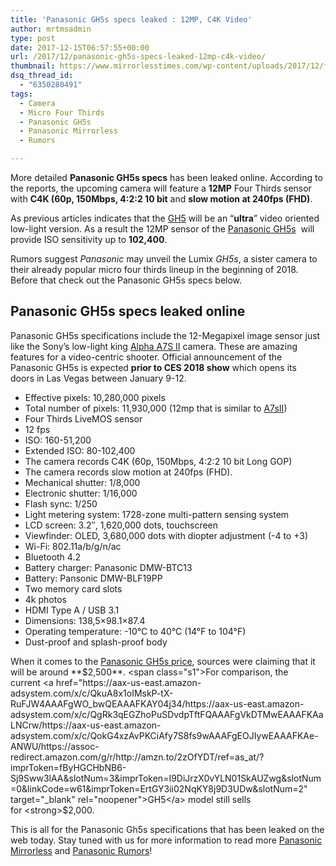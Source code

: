 ```yaml
---
title: 'Panasonic GH5s specs leaked : 12MP, C4K Video'
author: mrtmsadmin
type: post
date: 2017-12-15T06:57:55+00:00
url: /2017/12/panasonic-gh5s-specs-leaked-12mp-c4k-video/
thumbnail: https://www.mirrorlesstimes.com/wp-content/uploads/2017/12/full-panasonic-gh5s-specifications-leaked-web.jpg
dsq_thread_id:
  - "6350280491"
tags:
  - Camera
  - Micro Four Thirds
  - Panasonic GH5s
  - Panasonic Mirrorless
  - Rumors

---
```

More detailed **Panasonic GH5s specs** has been leaked online. According to the reports, the upcoming camera will feature a **12MP** Four Thirds sensor with **C4K (60p, 150Mbps, 4:2:2 10 bit** and **slow motion at 240fps (FHD)**.

As previous articles indicates that the <span class="s1"><a href="https://aax-us-east.amazon-adsystem.com/x/c/QuUm8yeGrSClVKQwbn_10YwAAAFgL7RYyAEAAAFKAUPFuIY/https://aax-us-east.amazon-adsystem.com/x/c/QokG4xzAvPKCiAfy7S8fs9wAAAFgEOJIywEAAAFKAe-ANWU/https://assoc-redirect.amazon.com/g/r/http://amzn.to/2zOfYDT/ref=as_at/?imprToken=xjoJ3V5hImkfWZM6Y621aw&slotNum=0&linkCode=w61&imprToken=ErtGY3ii02NqKY8j9D3UDw&slotNum=2" target="_blank" rel="noopener">GH5</a> </span>will be an “**ultra**” video oriented low-light version. As a result the 12MP sensor of the <a href="https://www.mirrorlesstimes.com/tag/panasonic-gh5s/" target="_blank" rel="noopener">Panasonic GH5s</a>  will provide ISO sensitivity up to **102,400**.

Rumors suggest _Panasonic_ may unveil the Lumix _GH5s_, a sister camera to their already popular micro four thirds lineup in the beginning of 2018. Before that check out the Panasonic GH5s specs below. <!--more-->

## Panasonic GH5s specs leaked online

Panasonic GH5s specifications include the 12-Megapixel image sensor just like the Sony’s low-light king <a href="https://aax-us-east.amazon-adsystem.com/x/c/QkuA8x1oIMskP-tX-RuFJW4AAAFgWO_bwQEAAAFKAY04j34/https://assoc-redirect.amazon.com/g/r/http://www.amazon.com/Sony-ILCE7SM2-mount-Camera-Full-Frame/dp/B0158SRJVQ/ref=as_at/?imprToken=fByHGCHbNB6-Sj9Sww3lAA&slotNum=1&ie=UTF8&qid=1513276234&sr=8-2&keywords=a7sii&linkCode=sl1&tag=daicamnew-20&linkId=11b731f5085ffdee4aa76ac679ccf47b" target="_blank" rel="noopener">Alpha A7S II</a> camera. These are amazing features for a video-centric shooter. Official announcement of the Panasonic GH5s is expected **prior to CES 2018 show** which opens its doors<span class="s1"> in Las Vegas between January 9-12. </span>

  * Effective pixels: 10,280,000 pixels
  * Total number of pixels: 11,930,000 (12mp that is similar to <a href="https://aax-us-east.amazon-adsystem.com/x/c/QkuA8x1oIMskP-tX-RuFJW4AAAFgWO_bwQEAAAFKAY04j34/https://assoc-redirect.amazon.com/g/r/http://www.amazon.com/Sony-ILCE7SM2-mount-Camera-Full-Frame/dp/B0158SRJVQ/ref=as_at/?imprToken=fByHGCHbNB6-Sj9Sww3lAA&slotNum=2&ie=UTF8&qid=1513276234&sr=8-2&keywords=a7sii&linkCode=sl1&tag=daicamnew-20&linkId=11b731f5085ffdee4aa76ac679ccf47b" target="_blank" rel="noopener">A7sII</a>)
  * Four Thirds LiveMOS sensor
  * 12 fps
  * ISO: 160-51,200
  * Extended ISO: 80-102,400
  * The camera records C4K (60p, 150Mbps, 4:2:2 10 bit Long GOP)
  * The camera records slow motion at 240fps (FHD).
  * Mechanical shutter: 1/8,000
  * Electronic shutter: 1/16,000
  * Flash sync: 1/250
  * Light metering system: 1728-zone multi-pattern sensing system
  * LCD screen: 3.2″, 1,620,000 dots, touchscreen
  * Viewfinder: OLED, 3,680,000 dots with diopter adjustment (-4 to +3)
  * Wi-Fi: 802.11a/b/g/n/ac
  * Bluetooth 4.2
  * Battery charger: Panasonic DMW-BTC13
  * Battery: Pansonic DMW-BLF19PP
  * Two memory card slots
  * 4k photos
  * HDMI Type A / USB 3.1
  * Dimensions: 138,5×98.1×87.4
  * Operating temperature: -10°C to 40°C (14°F to 104°F)
  * Dust-proof and splash-proof body

When it comes to the [Panasonic GH5s price][1], sources were claiming that it will be around **$2,500**. <span class="s1">For comparison, the current <a href="https://aax-us-east.amazon-adsystem.com/x/c/QkuA8x1oIMskP-tX-RuFJW4AAAFgWO_bwQEAAAFKAY04j34/https://aax-us-east.amazon-adsystem.com/x/c/QgRk3qEGZhoPuSDvdpTftFQAAAFgVkDTMwEAAAFKAaLNCrw/https://aax-us-east.amazon-adsystem.com/x/c/QokG4xzAvPKCiAfy7S8fs9wAAAFgEOJIywEAAAFKAe-ANWU/https://assoc-redirect.amazon.com/g/r/http://amzn.to/2zOfYDT/ref=as_at/?imprToken=fByHGCHbNB6-Sj9Sww3lAA&slotNum=3&imprToken=I9DiJrzX0vYLN01SkAUZwg&slotNum=0&linkCode=w61&imprToken=ErtGY3ii02NqKY8j9D3UDw&slotNum=2" target="_blank" rel="noopener">GH5</a> model still sells for <strong>$2,000</strong>.</span>

This is all for the Panasonic Gh5s specifications that has been leaked on the web today. Stay tuned with us for more information to read more <a href="https://www.mirrorlesstimes.com/tag/panasonic-mirrorless" target="_blank" rel="noopener">Panasonic Mirrorless</a> and <a href="https://www.dailycameranews.com/tag/panasonic-rumors/" target="_blank" rel="noopener">Panasonic Rumors</a>!

 [1]: https://www.mirrorlesstimes.com/2017/12/panasonic-gh5s-price-will-around-2500/